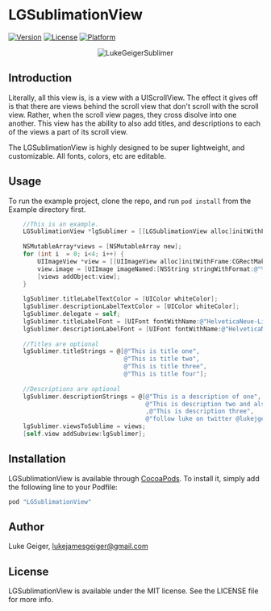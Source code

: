 # LGSublimationView

[![Version](https://img.shields.io/cocoapods/v/LGSublimationView.svg?style=flat)](http://cocoapods.org/pods/LGSublimationView)
[![License](https://img.shields.io/cocoapods/l/LGSublimationView.svg?style=flat)](http://cocoapods.org/pods/LGSublimationView)
[![Platform](https://img.shields.io/cocoapods/p/LGSublimationView.svg?style=flat)](http://cocoapods.org/pods/LGSublimationView)

<p align="center">
  <img src="https://github.com/lukegeiger/LGSublimationView/blob/master/Example/images/sublimer.gif" alt="LukeGeigerSublimer">
</p>

## Introduction

Literally, all this view is, is a view with a UIScrollView. The effect it gives off is that there are views behind the scroll view that don't scroll with the scroll view. Rather, when the scroll view pages, they cross disolve into one another. This view has the ability to also add titles, and descriptions to each of the views a part of its scroll view.

The LGSublimationView is highly designed to be super lightweight, and customizable. All fonts, colors, etc are editable.

## Usage

To run the example project, clone the repo, and run `pod install` from the Example directory first.

```objective-c
    //This is an example.
    LGSublimationView *lgSublimer = [[LGSublimationView alloc]initWithFrame:self.view.bounds];
    
    NSMutableArray*views = [NSMutableArray new];
    for (int i  = 0; i<4; i++) {
        UIImageView *view = [[UIImageView alloc]initWithFrame:CGRectMake(0, 0, self.view.frame.size.width, self.view.frame.size.height)];
        view.image = [UIImage imageNamed:[NSString stringWithFormat:@"%i.jpg",i+1]];
        [views addObject:view];
    }
    
    lgSublimer.titleLabelTextColor = [UIColor whiteColor];
    lgSublimer.descriptionLabelTextColor = [UIColor whiteColor];
    lgSublimer.delegate = self;
    lgSublimer.titleLabelFont = [UIFont fontWithName:@"HelveticaNeue-Light" size:20];
    lgSublimer.descriptionLabelFont = [UIFont fontWithName:@"HelveticaNeue-UltraLight" size:20];
  
    //Titles are optional
    lgSublimer.titleStrings = @[@"This is title one",
                                @"This is title two",
                                @"This is title three",
                                @"This is title four"];
                                
    //Descriptions are optional
    lgSublimer.descriptionStrings = @[@"This is a description of one",
                                      @"This is description two and also happens to be multi line, which is sweet"
                                      ,@"This is description three",
                                      @"follow luke on twitter @lukejgeiger"];
    lgSublimer.viewsToSublime = views;
    [self.view addSubview:lgSublimer];

```

## Installation

LGSublimationView is available through [CocoaPods](http://cocoapods.org). To install
it, simply add the following line to your Podfile:

```ruby
pod "LGSublimationView"
```

## Author

Luke Geiger, lukejamesgeiger@gmail.com

## License

LGSublimationView is available under the MIT license. See the LICENSE file for more info.
